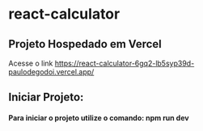# react-calculator

## Projeto Hospedado em Vercel
Acesse o link https://react-calculator-6gq2-lb5syp39d-paulodegodoi.vercel.app/

## Iniciar Projeto:

#### Para iniciar o projeto utilize o comando: npm run dev
